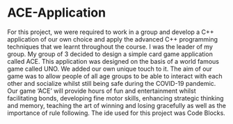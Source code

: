 # ACE-Application
For this project, we were required to work in a group and develop a C++ application of our own choice and apply the advanced C++ programming techniques that we 
learnt throughout the course. I was the leader of my group. My group of 3 decided to design a simple card game application called ACE. This application was designed 
on the basis of a world famous game called UNO. We added our own unique touch to it. The aim of our game was to allow people of all age groups to be able to interact
with each other and socialize whilst still being safe during the COVID-19 pandemic. Our game ‘ACE’ will provide hours of fun and entertainment whilst facilitating 
bonds, developing fine motor skills, enhancing strategic thinking and memory, teaching the art of winning and losing gracefully as well as the importance of rule 
following. The ide used for this project was Code Blocks.

